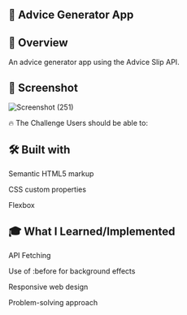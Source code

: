 ## 🚀 Advice Generator App

## 🌟 Overview
An advice generator app using the Advice Slip API.


## 📸 Screenshot

![Screenshot (251)](https://github.com/user-attachments/assets/33a3d2e0-2cba-4df5-b744-164808cf5443)


🔥 The Challenge
Users should be able to:


## 🛠️ Built with
Semantic HTML5 markup

CSS custom properties

Flexbox

## 🎓 What I Learned/Implemented
API Fetching

Use of :before for background effects

Responsive web design

Problem-solving approach
